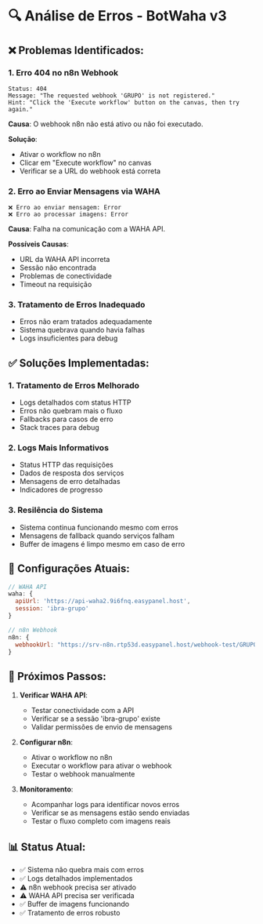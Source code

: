 # 🔍 Análise de Erros - BotWaha v3

## ❌ Problemas Identificados:

### 1. **Erro 404 no n8n Webhook**
```
Status: 404
Message: "The requested webhook 'GRUPO' is not registered."
Hint: "Click the 'Execute workflow' button on the canvas, then try again."
```

**Causa**: O webhook n8n não está ativo ou não foi executado.

**Solução**: 
- Ativar o workflow no n8n
- Clicar em "Execute workflow" no canvas
- Verificar se a URL do webhook está correta

### 2. **Erro ao Enviar Mensagens via WAHA**
```
❌ Erro ao enviar mensagem: Error
❌ Erro ao processar imagens: Error
```

**Causa**: Falha na comunicação com a WAHA API.

**Possíveis Causas**:
- URL da WAHA API incorreta
- Sessão não encontrada
- Problemas de conectividade
- Timeout na requisição

### 3. **Tratamento de Erros Inadequado**
- Erros não eram tratados adequadamente
- Sistema quebrava quando havia falhas
- Logs insuficientes para debug

## ✅ Soluções Implementadas:

### 1. **Tratamento de Erros Melhorado**
- Logs detalhados com status HTTP
- Erros não quebram mais o fluxo
- Fallbacks para casos de erro
- Stack traces para debug

### 2. **Logs Mais Informativos**
- Status HTTP das requisições
- Dados de resposta dos serviços
- Mensagens de erro detalhadas
- Indicadores de progresso

### 3. **Resilência do Sistema**
- Sistema continua funcionando mesmo com erros
- Mensagens de fallback quando serviços falham
- Buffer de imagens é limpo mesmo em caso de erro

## 🔧 Configurações Atuais:

```javascript
// WAHA API
waha: {
  apiUrl: 'https://api-waha2.9i6fnq.easypanel.host',
  session: 'ibra-grupo'
}

// n8n Webhook
n8n: {
  webhookUrl: "https://srv-n8n.rtp53d.easypanel.host/webhook-test/GRUPO"
}
```

## 🎯 Próximos Passos:

1. **Verificar WAHA API**:
   - Testar conectividade com a API
   - Verificar se a sessão 'ibra-grupo' existe
   - Validar permissões de envio de mensagens

2. **Configurar n8n**:
   - Ativar o workflow no n8n
   - Executar o workflow para ativar o webhook
   - Testar o webhook manualmente

3. **Monitoramento**:
   - Acompanhar logs para identificar novos erros
   - Verificar se as mensagens estão sendo enviadas
   - Testar o fluxo completo com imagens reais

## 📊 Status Atual:
- ✅ Sistema não quebra mais com erros
- ✅ Logs detalhados implementados
- ⚠️ n8n webhook precisa ser ativado
- ⚠️ WAHA API precisa ser verificada
- ✅ Buffer de imagens funcionando
- ✅ Tratamento de erros robusto
